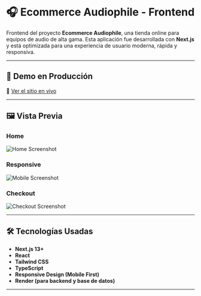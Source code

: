 # 🎧 Ecommerce Audiophile - Frontend

Frontend del proyecto **Ecommerce Audiophile**, una tienda online para equipos de audio de alta gama. Esta aplicación fue desarrollada con **Next.js** y está optimizada para una experiencia de usuario moderna, rápida y responsiva.

---

## 🚀 Demo en Producción

🔗 [Ver el sitio en vivo](https://ecommerce-audiophile.vercel.app)

---

## 🖼️ Vista Previa

### Home

![Home Screenshot](assets/home.png)

### Responsive

![Mobile Screenshot](assets/mobile.png)

### Checkout

![Checkout Screenshot](assets/checkout.png)

---

## 🛠️ Tecnologías Usadas

- **Next.js 13+**
- **React**
- **Tailwind CSS**
- **TypeScript**
- **Responsive Design (Mobile First)**
- **Render (para backend y base de datos)**

---

